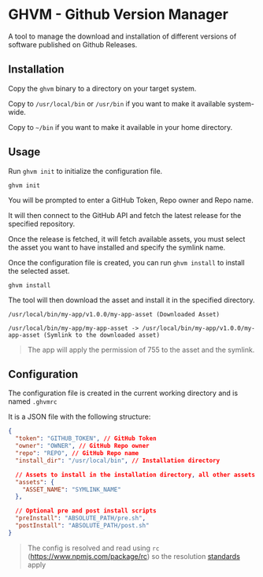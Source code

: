 # GHVM - Github Version Manager

A tool to manage the download and installation of different versions of software
published on Github Releases.

## Installation

Copy the `ghvm` binary to a directory on your target system.

Copy to `/usr/local/bin` or `/usr/bin` if you want to make it available
system-wide.

Copy to `~/bin` if you want to make it available in your home directory.

## Usage

Run `ghvm init` to initialize the configuration file.

```shell
ghvm init
```

You will be prompted to enter a GitHub Token, Repo owner and Repo name.

It will then connect to the GitHub API and fetch the latest release for the
specified repository.

Once the release is fetched, it will fetch available assets, you must select the
asset you want to have installed and specify the symlink name.

Once the configuration file is created, you can run `ghvm install` to install
the selected asset.

```shell
ghvm install
```

The tool will then download the asset and install it in the specified directory.

```shell
/usr/local/bin/my-app/v1.0.0/my-app-asset (Downloaded Asset)

/usr/local/bin/my-app/my-app-asset -> /usr/local/bin/my-app/v1.0.0/my-app-asset (Symlink to the downloaded asset)
```

> The app will apply the permission of 755 to the asset and the symlink.

## Configuration

The configuration file is created in the current working directory and is named
`.ghvmrc`

It is a JSON file with the following structure:

```json
{
  "token": "GITHUB_TOKEN", // GitHub Token
  "owner": "OWNER", // GitHub Repo owner
  "repo": "REPO", // GitHub Repo name
  "install_dir": "/usr/local/bin", // Installation directory

  // Assets to install in the installation directory, all other assets will be ignored
  "assets": {
    "ASSET_NAME": "SYMLINK_NAME"
  },

  // Optional pre and post install scripts
  "preInstall": "ABSOLUTE_PATH/pre.sh",
  "postInstall": "ABSOLUTE_PATH/post.sh"
}
```

> The config is resolved and read using `rc` (https://www.npmjs.com/package/rc)
> so the resolution [standards](https://www.npmjs.com/package/rc#standards)
> apply
